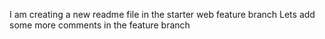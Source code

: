 I am creating a new readme file in the starter web feature branch 
Lets add some more comments in the feature branch 